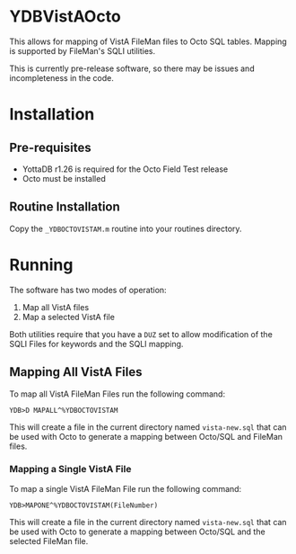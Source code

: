 # YDBVistAOcto

This allows for mapping of VistA FileMan files to Octo SQL tables. Mapping is supported by FileMan's SQLI utilities.

This is currently pre-release software, so there may be issues and incompleteness in the code.

# Installation

## Pre-requisites

 * YottaDB r1.26 is required for the Octo Field Test release
 * Octo must be installed

## Routine Installation

Copy the `_YDBOCTOVISTAM.m` routine into your routines directory.

# Running

The software has two modes of operation:

 1. Map all VistA files
 2. Map a selected VistA file

Both utilities require that you have a `DUZ` set to allow modification of the SQLI Files for keywords and the SQLI mapping.

## Mapping All VistA Files

To map all VistA FileMan Files run the following command:

```
YDB>D MAPALL^%YDBOCTOVISTAM
```

This will create a file in the current directory named `vista-new.sql` that can be used with Octo to generate a mapping between Octo/SQL and FileMan files.

### Mapping a Single VistA File

To map a single VistA FileMan File run the following command:

```
YDB>MAPONE^%YDBOCTOVISTAM(FileNumber)
```

This will create a file in the current directory named `vista-new.sql` that can be used with Octo to generate a mapping between Octo/SQL and the selected FileMan file.
